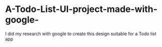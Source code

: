 # A-Todo-List-UI-project-made-with-google-
I did my research with google to create this design suitable for a Todo list app

